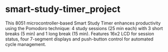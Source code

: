 # smart-study-timer_project
This 8051 microcontroller-based Smart Study Timer enhances productivity using the Pomodoro technique: 4 study sessions (25 min each) with 3 short breaks (5 min) and 1 long break (15 min). Features 16x2 LCD for session status, four 7-segment displays and push-button control for automated cycle management.

